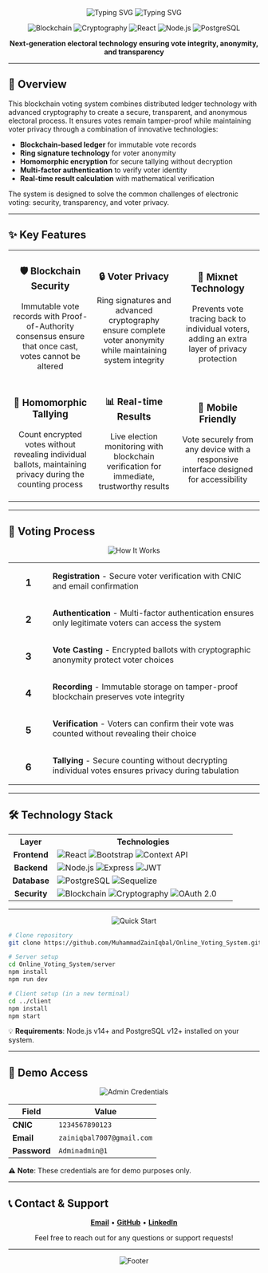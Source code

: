 <div align="center">
  
  <!-- Animated Header -->
  <img src="https://readme-typing-svg.herokuapp.com?font=Fira+Code&weight=700&size=40&duration=3000&pause=1000&color=0969DA&center=true&vCenter=true&random=false&width=600&height=70&lines=%F0%9F%94%97+BLOCKCHAIN+VOTING" alt="Typing SVG" />
  
  <img src="https://readme-typing-svg.herokuapp.com?font=Fira+Code&weight=600&size=30&duration=3000&pause=1000&color=0969DA&center=true&vCenter=true&random=false&width=600&height=60&lines=Secure;Transparent;Anonymous" alt="Typing SVG" />
  
  <!-- Badge Section -->
  <p>
    <img src="https://img.shields.io/badge/Blockchain-Powered-blue?style=for-the-badge&logo=ethereum" alt="Blockchain" />
    <img src="https://img.shields.io/badge/Cryptography-Advanced-red?style=for-the-badge&logo=keycdn" alt="Cryptography" />
    <img src="https://img.shields.io/badge/React-Frontend-61DAFB?style=for-the-badge&logo=react" alt="React" />
    <img src="https://img.shields.io/badge/Node.js-Backend-339933?style=for-the-badge&logo=node.js" alt="Node.js" />
    <img src="https://img.shields.io/badge/PostgreSQL-Database-4169E1?style=for-the-badge&logo=postgresql" alt="PostgreSQL" />
  </p>

  <p><b>Next-generation electoral technology ensuring vote integrity, anonymity, and transparency</b></p>
</div>

---

## 💫 Overview

This blockchain voting system combines distributed ledger technology with advanced cryptography to create a secure, transparent, and anonymous electoral process. It ensures votes remain tamper-proof while maintaining voter privacy through a combination of innovative technologies:

- **Blockchain-based ledger** for immutable vote records
- **Ring signature technology** for voter anonymity
- **Homomorphic encryption** for secure tallying without decryption
- **Multi-factor authentication** to verify voter identity
- **Real-time result calculation** with mathematical verification

The system is designed to solve the common challenges of electronic voting: security, transparency, and voter privacy.

---

## ✨ Key Features

<table>
  <tr>
    <td width="33%" align="center">
      <h3>🛡️ Blockchain Security</h3>
      <p>Immutable vote records with Proof-of-Authority consensus ensure that once cast, votes cannot be altered</p>
    </td>
    <td width="33%" align="center">
      <h3>🔒 Voter Privacy</h3>
      <p>Ring signatures and advanced cryptography ensure complete voter anonymity while maintaining system integrity</p>
    </td>
    <td width="33%" align="center">
      <h3>🔀 Mixnet Technology</h3>
      <p>Prevents vote tracing back to individual voters, adding an extra layer of privacy protection</p>
    </td>
  </tr>
  <tr>
    <td width="33%" align="center">
      <h3>🧮 Homomorphic Tallying</h3>
      <p>Count encrypted votes without revealing individual ballots, maintaining privacy during the counting process</p>
    </td>
    <td width="33%" align="center">
      <h3>📊 Real-time Results</h3>
      <p>Live election monitoring with blockchain verification for immediate, trustworthy results</p>
    </td>
    <td width="33%" align="center">
      <h3>📱 Mobile Friendly</h3>
      <p>Vote securely from any device with a responsive interface designed for accessibility</p>
    </td>
  </tr>
</table>

---

## 🔄 Voting Process

<p align="center">
  <img src="https://readme-typing-svg.herokuapp.com?font=Fira+Code&weight=500&size=22&duration=3000&pause=1000&color=0969DA&center=true&vCenter=true&random=false&width=410&height=45&lines=How+It+Works" alt="How It Works" />
</p>

<table>
  <tr>
    <td align="center" width="16%"><h3>1</h3></td>
    <td><b>Registration</b> - Secure voter verification with CNIC and email confirmation</td>
  </tr>
  <tr>
    <td align="center"><h3>2</h3></td>
    <td><b>Authentication</b> - Multi-factor authentication ensures only legitimate voters can access the system</td>
  </tr>
  <tr>
    <td align="center"><h3>3</h3></td>
    <td><b>Vote Casting</b> - Encrypted ballots with cryptographic anonymity protect voter choices</td>
  </tr>
  <tr>
    <td align="center"><h3>4</h3></td>
    <td><b>Recording</b> - Immutable storage on tamper-proof blockchain preserves vote integrity</td>
  </tr>
  <tr>
    <td align="center"><h3>5</h3></td>
    <td><b>Verification</b> - Voters can confirm their vote was counted without revealing their choice</td>
  </tr>
  <tr>
    <td align="center"><h3>6</h3></td>
    <td><b>Tallying</b> - Secure counting without decrypting individual votes ensures privacy during tabulation</td>
  </tr>
</table>

---

## 🛠️ Technology Stack

<table>
  <tr>
    <th align="center" width="20%">Layer</th>
    <th align="center">Technologies</th>
  </tr>
  <tr>
    <td align="center"><b>Frontend</b></td>
    <td>
      <img alt="React" src="https://img.shields.io/badge/React-61DAFB?style=flat-square&logo=react&logoColor=black" />
      <img alt="Bootstrap" src="https://img.shields.io/badge/Bootstrap-7952B3?style=flat-square&logo=bootstrap&logoColor=white" />
      <img alt="Context API" src="https://img.shields.io/badge/Context_API-0869DA?style=flat-square&logo=react&logoColor=white" />
    </td>
  </tr>
  <tr>
    <td align="center"><b>Backend</b></td>
    <td>
      <img alt="Node.js" src="https://img.shields.io/badge/Node.js-339933?style=flat-square&logo=node.js&logoColor=white" />
      <img alt="Express" src="https://img.shields.io/badge/Express-000000?style=flat-square&logo=express&logoColor=white" />
      <img alt="JWT" src="https://img.shields.io/badge/JWT-000000?style=flat-square&logo=json-web-tokens&logoColor=white" />
    </td>
  </tr>
  <tr>
    <td align="center"><b>Database</b></td>
    <td>
      <img alt="PostgreSQL" src="https://img.shields.io/badge/PostgreSQL-4169E1?style=flat-square&logo=postgresql&logoColor=white" />
      <img alt="Sequelize" src="https://img.shields.io/badge/Sequelize-52B0E7?style=flat-square&logo=sequelize&logoColor=white" />
    </td>
  </tr>
  <tr>
    <td align="center"><b>Security</b></td>
    <td>
      <img alt="Blockchain" src="https://img.shields.io/badge/Blockchain-121D33?style=flat-square&logo=bitcoin-sv&logoColor=white" />
      <img alt="Cryptography" src="https://img.shields.io/badge/Cryptography-FF6F00?style=flat-square&logo=keycdn&logoColor=white" />
      <img alt="OAuth 2.0" src="https://img.shields.io/badge/OAuth_2.0-EB5424?style=flat-square&logo=auth0&logoColor=white" />
    </td>
  </tr>
</table>

---

<p align="center">
  <img src="https://readme-typing-svg.herokuapp.com?font=Fira+Code&weight=500&size=22&duration=2500&pause=1000&color=339933&center=true&vCenter=true&random=false&width=410&height=45&lines=Quick+Start" alt="Quick Start" />
</p>

```bash
# Clone repository
git clone https://github.com/MuhammadZainIqbal/Online_Voting_System.git

# Server setup
cd Online_Voting_System/server
npm install
npm run dev

# Client setup (in a new terminal)
cd ../client
npm install
npm start
```

💡 **Requirements**: Node.js v14+ and PostgreSQL v12+ installed on your system.

---

## 🔑 Demo Access

<p align="center">
  <img src="https://readme-typing-svg.herokuapp.com?font=Fira+Code&weight=500&size=18&duration=2000&pause=1000&color=EB5424&center=true&vCenter=true&random=false&width=410&height=30&lines=Admin+Portal+Credentials" alt="Admin Credentials" />
</p>

| Field      | Value                       |
|------------|------------------------------|
| **CNIC**   | `1234567890123`              |
| **Email**  | `zainiqbal7007@gmail.com`    |
| **Password** | `Adminadmin@1`              |

⚠️ **Note**: These credentials are for demo purposes only.

---

## 📞 Contact & Support

<div align="center">
  <a href="mailto:zainiqbal7007@gmail.com"><b>Email</b></a> •
  <a href="https://github.com/MuhammadZainIqbal"><b>GitHub</b></a> •
  <a href="https://www.linkedin.com/in/muhammad-zain-iqbal"><b>LinkedIn</b></a>
</div>

<p align="center">Feel free to reach out for any questions or support requests!</p>

---

<div align="center">
  <img src="https://readme-typing-svg.herokuapp.com?font=Fira+Code&weight=200&size=12&duration=3000&pause=1000&color=0969DA&center=true&vCenter=true&random=false&width=500&height=30&lines=Made+with+%E2%9D%A4%EF%B8%8F+by+Muhammad+Zain+Iqbal;%C2%A9+2025+Blockchain+Voting+System.+All+rights+reserved." alt="Footer" />
</div>